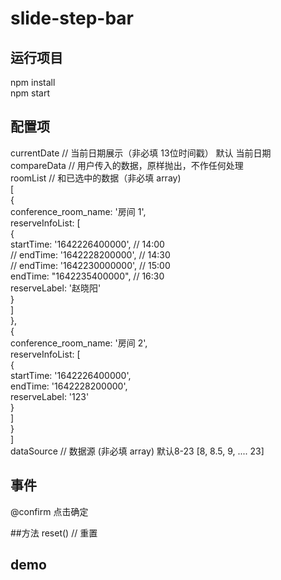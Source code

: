 # slide-step-bar
## 运行项目
npm install  
npm start

## 配置项
currentDate             // 当前日期展示（非必填 13位时间戳） 默认 当前日期  
compareData             // 用户传入的数据，原样抛出，不作任何处理  
roomList                // 和已选中的数据（非必填 array)  
                        [  
                            {  
                                conference_room_name: '房间 1',  
                                reserveInfoList: [  
                                    {  
                                        startTime: '1642226400000', // 14:00  
                                        // endTime: '1642228200000', // 14:30  
                                        // endTime: '1642230000000', // 15:00  
                                        endTime: "1642235400000", // 16:30  
                                        reserveLabel: '赵晓阳'  
                                    }  
                                ]  
                            },  
                            {  
                                conference_room_name: '房间 2',  
                                reserveInfoList: [  
                                    {  
                                        startTime: '1642226400000',  
                                        endTime: '1642228200000',  
                                        reserveLabel: '123'  
                                    }  
                                ]  
                            }  
                        ]  
dataSource              // 数据源 (非必填 array) 默认8-23  [8, 8.5, 9, .... 23]  

## 事件
@confirm 点击确定

##方法
reset() // 重置


## demo

